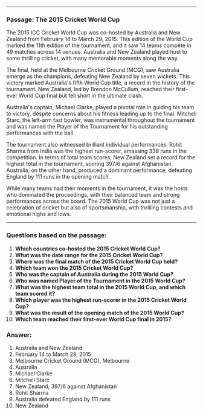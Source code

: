 

---

### **Passage: The 2015 Cricket World Cup**

The 2015 ICC Cricket World Cup was co-hosted by Australia and New Zealand from February 14 to March 29, 2015. This edition of the World Cup marked the 11th edition of the tournament, and it saw 14 teams compete in 49 matches across 14 venues. Australia and New Zealand played host to some thrilling cricket, with many memorable moments along the way.

The final, held at the Melbourne Cricket Ground (MCG), saw Australia emerge as the champions, defeating New Zealand by seven wickets. This victory marked Australia's fifth World Cup title, a record in the history of the tournament. New Zealand, led by Brendon McCullum, reached their first-ever World Cup final but fell short in the ultimate clash.

Australia's captain, Michael Clarke, played a pivotal role in guiding his team to victory, despite concerns about his fitness leading up to the final. Mitchell Starc, the left-arm fast bowler, was instrumental throughout the tournament and was named the Player of the Tournament for his outstanding performances with the ball.

The tournament also witnessed brilliant individual performances. Rohit Sharma from India was the highest run-scorer, amassing 338 runs in the competition. In terms of total team scores, New Zealand set a record for the highest total in the tournament, scoring 397/6 against Afghanistan. Australia, on the other hand, produced a dominant performance, defeating England by 111 runs in the opening match.

While many teams had their moments in the tournament, it was the hosts who dominated the proceedings, with their balanced team and strong performances across the board. The 2015 World Cup was not just a celebration of cricket but also of sportsmanship, with thrilling contests and emotional highs and lows.

---

### **Questions based on the passage:**

1. **Which countries co-hosted the 2015 Cricket World Cup?**
2. **What was the date range for the 2015 Cricket World Cup?**
3. **Where was the final match of the 2015 Cricket World Cup held?**
4. **Which team won the 2015 Cricket World Cup?**
5. **Who was the captain of Australia during the 2015 World Cup?**
6. **Who was named Player of the Tournament in the 2015 World Cup?**
7. **What was the highest team total in the 2015 World Cup, and which team scored it?**
8. **Which player was the highest run-scorer in the 2015 Cricket World Cup?**
9. **What was the result of the opening match of the 2015 World Cup?**
10. **Which team reached their first-ever World Cup final in 2015?**


### Answer:
1. Australia and New Zealand  
2. February 14 to March 29, 2015  
3. Melbourne Cricket Ground (MCG), Melbourne  
4. Australia  
5. Michael Clarke  
6. Mitchell Starc  
7. New Zealand, 397/6 against Afghanistan  
8. Rohit Sharma  
9. Australia defeated England by 111 runs  
10. New Zealand
